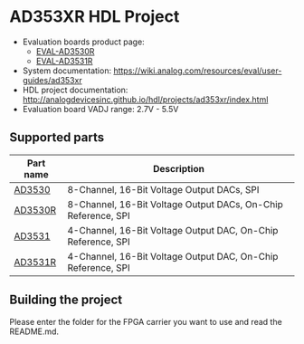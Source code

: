 # AD353XR HDL Project

- Evaluation boards product page:
  - [EVAL-AD3530R](https://www.analog.com/eval-ad3530r)
  - [EVAL-AD3531R](https://www.analog.com/eval-ad3531r)
- System documentation: https://wiki.analog.com/resources/eval/user-guides/ad353xr
- HDL project documentation: http://analogdevicesinc.github.io/hdl/projects/ad353xr/index.html
- Evaluation board VADJ range: 2.7V - 5.5V

## Supported parts

| Part name                                | Description                                     |
|------------------------------------------|-------------------------------------------------|
| [AD3530](https://www.analog.com/ad3530)   | 8-Channel, 16-Bit Voltage Output DACs, SPI |
| [AD3530R](https://www.analog.com/ad3530r) | 8-Channel, 16-Bit Voltage Output DACs, On-Chip Reference, SPI |
| [AD3531](https://www.analog.com/ad3531)   | 4-Channel, 16-Bit Voltage Output DAC, On-Chip Reference, SPI |
| [AD3531R](https://www.analog.com/ad3531r) | 4-Channel, 16-Bit Voltage Output DAC, On-Chip Reference, SPI |

## Building the project

Please enter the folder for the FPGA carrier you want to use and read the README.md.
